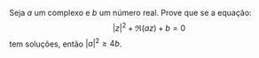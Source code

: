 Seja $a$ um complexo e $b$ um número real. Prove que se a equação:
$$
    |z|^2 + \mathfrak{R}(az) + b = 0
$$
tem soluções, então $|a|^2 \geq 4b$.